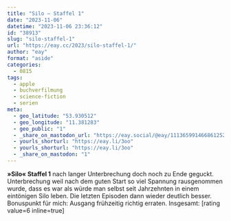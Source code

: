 ```yaml
---
title: "Silo – Staffel 1"
date: "2023-11-06"
datetime: "2023-11-06 23:36:12"
id: "38913"
slug: "silo-staffel-1"
url: "https://eay.cc/2023/silo-staffel-1/"
author: "eay"
format: "aside"
categories:
  - 0815
tags:
  - apple
  - buchverfilmung
  - science-fiction
  - serien
meta:
  - geo_latitude: "53.930512"
  - geo_longitude: "11.381283"
  - geo_public: "1"
  - _share_on_mastodon_url: "https://eay.social/@eay/111365991466861252"
  - yourls_shorturl: "https://eay.li/3oo"
  - yourls_shorturl: "https://eay.li/3oo"
  - _share_on_mastodon: "1"
---
```


**»Silo« Staffel 1** nach langer Unterbrechung doch noch zu Ende geguckt. Unterbrechung weil nach dem guten Start so viel Spannung rausge­nommen wurde, dass es war als würde man selbst seit Jahrzehnten in einem eintönigen Silo leben. Die letzten Episoden dann wieder deutlich besser. Bonuspunkt für mich: Ausgang frühzeitig richtig erraten. Insgesamt: \[rating value=6 inline=true\]

